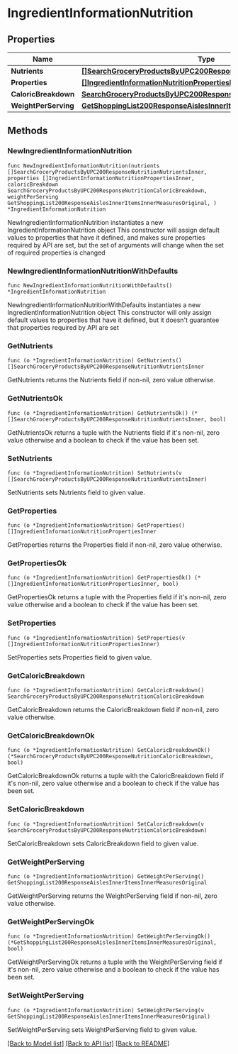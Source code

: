 # IngredientInformationNutrition

## Properties

Name | Type | Description | Notes
------------ | ------------- | ------------- | -------------
**Nutrients** | [**[]SearchGroceryProductsByUPC200ResponseNutritionNutrientsInner**](SearchGroceryProductsByUPC200ResponseNutritionNutrientsInner.md) |  | 
**Properties** | [**[]IngredientInformationNutritionPropertiesInner**](IngredientInformationNutritionPropertiesInner.md) |  | 
**CaloricBreakdown** | [**SearchGroceryProductsByUPC200ResponseNutritionCaloricBreakdown**](SearchGroceryProductsByUPC200ResponseNutritionCaloricBreakdown.md) |  | 
**WeightPerServing** | [**GetShoppingList200ResponseAislesInnerItemsInnerMeasuresOriginal**](GetShoppingList200ResponseAislesInnerItemsInnerMeasuresOriginal.md) |  | 

## Methods

### NewIngredientInformationNutrition

`func NewIngredientInformationNutrition(nutrients []SearchGroceryProductsByUPC200ResponseNutritionNutrientsInner, properties []IngredientInformationNutritionPropertiesInner, caloricBreakdown SearchGroceryProductsByUPC200ResponseNutritionCaloricBreakdown, weightPerServing GetShoppingList200ResponseAislesInnerItemsInnerMeasuresOriginal, ) *IngredientInformationNutrition`

NewIngredientInformationNutrition instantiates a new IngredientInformationNutrition object
This constructor will assign default values to properties that have it defined,
and makes sure properties required by API are set, but the set of arguments
will change when the set of required properties is changed

### NewIngredientInformationNutritionWithDefaults

`func NewIngredientInformationNutritionWithDefaults() *IngredientInformationNutrition`

NewIngredientInformationNutritionWithDefaults instantiates a new IngredientInformationNutrition object
This constructor will only assign default values to properties that have it defined,
but it doesn't guarantee that properties required by API are set

### GetNutrients

`func (o *IngredientInformationNutrition) GetNutrients() []SearchGroceryProductsByUPC200ResponseNutritionNutrientsInner`

GetNutrients returns the Nutrients field if non-nil, zero value otherwise.

### GetNutrientsOk

`func (o *IngredientInformationNutrition) GetNutrientsOk() (*[]SearchGroceryProductsByUPC200ResponseNutritionNutrientsInner, bool)`

GetNutrientsOk returns a tuple with the Nutrients field if it's non-nil, zero value otherwise
and a boolean to check if the value has been set.

### SetNutrients

`func (o *IngredientInformationNutrition) SetNutrients(v []SearchGroceryProductsByUPC200ResponseNutritionNutrientsInner)`

SetNutrients sets Nutrients field to given value.


### GetProperties

`func (o *IngredientInformationNutrition) GetProperties() []IngredientInformationNutritionPropertiesInner`

GetProperties returns the Properties field if non-nil, zero value otherwise.

### GetPropertiesOk

`func (o *IngredientInformationNutrition) GetPropertiesOk() (*[]IngredientInformationNutritionPropertiesInner, bool)`

GetPropertiesOk returns a tuple with the Properties field if it's non-nil, zero value otherwise
and a boolean to check if the value has been set.

### SetProperties

`func (o *IngredientInformationNutrition) SetProperties(v []IngredientInformationNutritionPropertiesInner)`

SetProperties sets Properties field to given value.


### GetCaloricBreakdown

`func (o *IngredientInformationNutrition) GetCaloricBreakdown() SearchGroceryProductsByUPC200ResponseNutritionCaloricBreakdown`

GetCaloricBreakdown returns the CaloricBreakdown field if non-nil, zero value otherwise.

### GetCaloricBreakdownOk

`func (o *IngredientInformationNutrition) GetCaloricBreakdownOk() (*SearchGroceryProductsByUPC200ResponseNutritionCaloricBreakdown, bool)`

GetCaloricBreakdownOk returns a tuple with the CaloricBreakdown field if it's non-nil, zero value otherwise
and a boolean to check if the value has been set.

### SetCaloricBreakdown

`func (o *IngredientInformationNutrition) SetCaloricBreakdown(v SearchGroceryProductsByUPC200ResponseNutritionCaloricBreakdown)`

SetCaloricBreakdown sets CaloricBreakdown field to given value.


### GetWeightPerServing

`func (o *IngredientInformationNutrition) GetWeightPerServing() GetShoppingList200ResponseAislesInnerItemsInnerMeasuresOriginal`

GetWeightPerServing returns the WeightPerServing field if non-nil, zero value otherwise.

### GetWeightPerServingOk

`func (o *IngredientInformationNutrition) GetWeightPerServingOk() (*GetShoppingList200ResponseAislesInnerItemsInnerMeasuresOriginal, bool)`

GetWeightPerServingOk returns a tuple with the WeightPerServing field if it's non-nil, zero value otherwise
and a boolean to check if the value has been set.

### SetWeightPerServing

`func (o *IngredientInformationNutrition) SetWeightPerServing(v GetShoppingList200ResponseAislesInnerItemsInnerMeasuresOriginal)`

SetWeightPerServing sets WeightPerServing field to given value.



[[Back to Model list]](../README.md#documentation-for-models) [[Back to API list]](../README.md#documentation-for-api-endpoints) [[Back to README]](../README.md)


